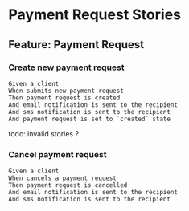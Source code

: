 # Payment Request Stories

## Feature: Payment Request

### Create new payment request

```gherkin
Given a client
When submits new payment request
Then payment request is created
And email notification is sent to the recipient
And sms notification is sent to the recipient
And payment request is set to `created` state
```

todo: invalid stories ?

### Cancel payment request

```gherkin
Given a client
When cancels a payment request
Then payment request is cancelled
And email notification is sent to the recipient
And sms notification is sent to the recipient
```